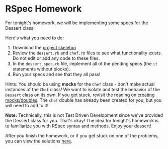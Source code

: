 # RSpec Homework

For tonight's homework, we will be implementing some specs for the Dessert class!

Here's what you need to do:
  1. Download the [project skeleton][rspec-homework]
  2. Review the `dessert.rb` and `chef.rb` files to see what functionality exists.  Do not edit or add any code to these files.
  3. In the `dessert_spec.rb` file, implement all of the pending specs (the `it` statements without blocks).  
  4. Run your specs and see that they all pass!

  Hints:
  You should be using **mocks** for the `Chef` class - don't make actual instances of the `Chef` class! We want to
  isolate and test the behavior of the `Dessert` class on its own. If you get stuck, revisit the reading on [creating mocks/doubles][mocks]. The `chef` double has already been created for you, but you will need to add to it!

[rspec-homework]: skeleton.zip?raw=true
[mocks]: https://github.com/appacademy/curriculum/blob/master/ruby/homeworks/questions/rspec.md

**Note:** Technically, this is not Test Driven Development since we've provided the Dessert class for you. That's okay! The idea for tonight's homework is to familiarize you with RSpec syntax and methods. Enjoy your dessert!

After you finish the homework, or if you get stuck on one of the problems, you can view the solutions [here][rspec-solutions].

[rspec-solutions]: solution
